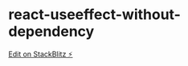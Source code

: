 # react-useeffect-without-dependency

[Edit on StackBlitz ⚡️](https://stackblitz.com/edit/react-useeffect-without-dependency)